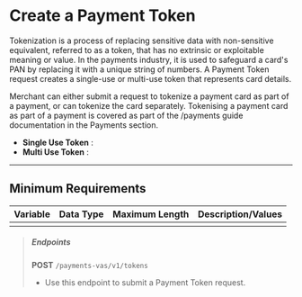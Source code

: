 # Create a Payment Token

Tokenization is a process of replacing sensitive data with non-sensitive equivalent, referred to as a token, that has no extrinsic or exploitable meaning or value. In the payments industry, it is used to safeguard a card's PAN by replacing it with a unique string of numbers. A Payment Token request creates a single-use or multi-use token that represents card details.

Merchant can either submit a request to tokenize a payment card as part of a payment, or can tokenize the card separately. Tokenising a payment card as part of a payment is covered as part of the /payments guide documentation in the Payments section.

- **Single Use Token** :
- **Multi Use Token** : 

---

## Minimum Requirements

|Variable | Data Type| Maximum Length | Description/Values |
|---------|----------|----------------|---------|
| | | | |
<!-- theme: success -->
>##### Endpoints
>**POST** `/payments-vas/v1/tokens`
>- Use this endpoint to submit a Payment Token request.